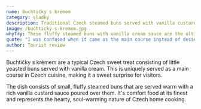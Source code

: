 ```yaml
---
name: Buchtičky s krémem
category: sladký
description: Traditional Czech steamed buns served with vanilla custard cream - surprisingly served as a main course
image: /buchticky-s-kremem.jpg
whyTry: These fluffy steamed buns with vanilla cream sauce are the ultimate Czech comfort food. They're like little pillows of happiness that create pure nostalgia.
quote: "I was confused when it came as the main course instead of dessert, but wow - this is like being hugged by your grandmother. Sweet, warm, and surprisingly filling!"
author: Tourist review
---
```


Buchtičky s krémem are a typical Czech sweet treat consisting of little yeasted buns served with vanilla cream. This is uniquely served as a main course in Czech cuisine, making it a sweet surprise for visitors.

The dish consists of small, fluffy steamed buns that are served warm with a rich vanilla custard sauce poured over them. It's comfort food at its finest and represents the hearty, soul-warming nature of Czech home cooking.